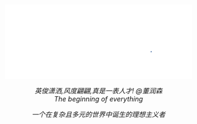 [![Signature](https://raw.githubusercontent.com/yrccondor/yrccondor/master/signature.svg)](http://dles.dongrunsen.com:16062/)

<p align="center">
<em><font size="+1" >英俊潇洒,风度翩翩,真是一表人才!     @董润森</font></em>
<br>
<em><font size="+1">The beginning of everything</font></em>
<br>
<br>
<em><font size="+1">一个在复杂且多元的世界中诞生的理想主义者</font></em>
<br>
<br>
<br>
</p>
